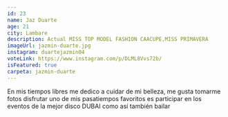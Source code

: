 ```yaml
---
id: 23
name: Jaz Duarte
age: 21
city: Lambare
description: Actual MISS TOP MODEL FASHION CAACUPE,MISS PRIMAVERA
imageUrl: jazmin-duarte.jpg
instagram: duartejazmin04
voteLink: https://www.instagram.com/p/DLML8Vvs72b/
isFeatured: true
carpeta: jazmin-duarte
---
```


En mis tiempos libres me dedico a cuidar de mi belleza, me gusta tomarme fotos disfrutar uno de mis pasatiempos favoritos es participar en los eventos de la mejor disco DUBAI como así también bailar
